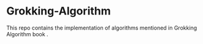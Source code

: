 # Grokking-Algorithm
This repo contains the implementation of algorithms mentioned in Grokking Algorithm book .
